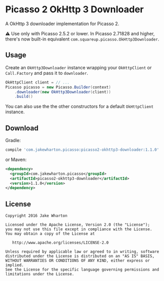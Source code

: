 Picasso 2 OkHttp 3 Downloader
=============================

A OkHttp 3 downloader implementation for Picasso 2.

⚠️ Use only with Picasso 2.5.2 or lower. In Picasso 2.71828 and higher, there's now built-in equivalent `com.squareup.picasso.OkHttp3Downloader`. 



Usage
-----

Create an `OkHttp3Downloader` instance wrapping your `OkHttpClient` or `Call.Factory` and pass it
to `downloader`.

```java
OkHttpClient client = // ...
Picasso picasso = new Picasso.Builder(context)
    .downloader(new OkHttp3Downloader(client))
    .build()
```

You can also use the the other constructors for a default `OkHttpClient` instance.



Download
--------

Gradle:
```groovy
compile 'com.jakewharton.picasso:picasso2-okhttp3-downloader:1.1.0'
```
or Maven:
```xml
<dependency>
  <groupId>com.jakewharton.picasso</groupId>
  <artifactId>picasso2-okhttp3-downloader</artifactId>
  <version>1.1.0</version>
</dependency>
```



License
-------

    Copyright 2016 Jake Wharton

    Licensed under the Apache License, Version 2.0 (the "License");
    you may not use this file except in compliance with the License.
    You may obtain a copy of the License at

       http://www.apache.org/licenses/LICENSE-2.0

    Unless required by applicable law or agreed to in writing, software
    distributed under the License is distributed on an "AS IS" BASIS,
    WITHOUT WARRANTIES OR CONDITIONS OF ANY KIND, either express or implied.
    See the License for the specific language governing permissions and
    limitations under the License.
